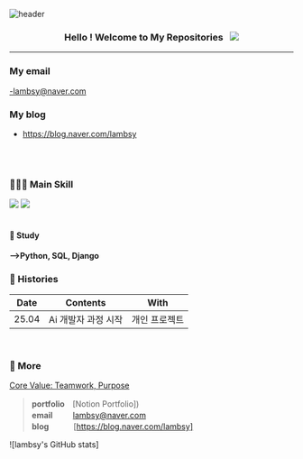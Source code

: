 ![header](https://capsule-render.vercel.app/api?type=waving&color=0:66d9e8,100:eebefa&height=350&section=header&text=erelambsy's%20GitHub&animation=twinkling&fontSize=50&fontColor=ffffff&fontAlignY=41&desc=Softwere%20learner,%20Former%20teacher&rotate=0)

<h3 align="center">
Hello !  Welcome to My Repositories &nbsp; <img src="https://hits.seeyoufarm.com/api/count/incr/badge.svg?url=https%3A%2F%2Fgithub.com%2Fsteven-yn&count_bg=%2379C83D&title_bg=%23555555&icon=&icon_color=%23E7E7E7&title=hits&edge_flat=false"/>
</h3>

---
### My email 
-lambsy@naver.com




### My blog
- https://blog.naver.com/lambsy


<br>
<br>

### 👩🏻‍💻 Main Skill 

<div>
<img src="https://www.creativefabrica.com/wp-content/uploads/2019/02/Piano-keyboard-icon-vector-by-Hoeda80-580x386.jpg"with=300 />
<img src="https://cdn-icons-png.flaticon.com/512/3010/3010898.png"with=300/>

<br>
<br>


#### 📖 Study

<h4>
-->Python, SQL, Django
<!-- <img src="https://img.shields.io/badge/swc-ffffff?style=flat-square&logo=swc&logoColor=000"/> -->
<!-- <img src="https://img.shields.io/badge/MongoDB-47A248?style=flat-square&logo=MongoDB&logoColor=fff"/> -->
<!-- <img src="https://img.shields.io/badge/three.js-000000?style=flat-square&logo=three.js&logoColor=fff"/> -->

<!--
<img src="https://img.shields.io/badge/Bun-000000?style=flat-square&logo=bun&logoColor=fff"/>
<img src="https://img.shields.io/badge/flutter-02569B?style=flat-square&logo=flutter&logoColor=fff"/>
<img src="https://img.shields.io/badge/svelte-FF3E00?style=flat-square&logo=svelte&logoColor=fff"/>
<img src="https://img.shields.io/badge/Rust-000000?style=flat-square&logo=Rust&logoColor=fff" />
</h4>
-->

### 🎥 Histories
<!-- | 25.04 | Ai 개발자 과정 시작 | 개인 프로젝트 | -->


| Date | Contents | With |
|:---:|:---:|:---:|
| 25.04 | Ai 개발자 과정 시작 | 개인 프로젝트 | 
<br>

### 🔖 More

[Core Value: Teamwork, Purpose](https://whistle.to/tendency/43ae1836-b358-43b4-85ab-b826f91dd95c)

> **portfolio**　[Notion Portfolio]) \
> **email** 　　 lambsy@naver.com \
> **blog**&nbsp;&nbsp; 　　  [https://blog.naver.com/lambsy]

![lambsy's GitHub stats]

